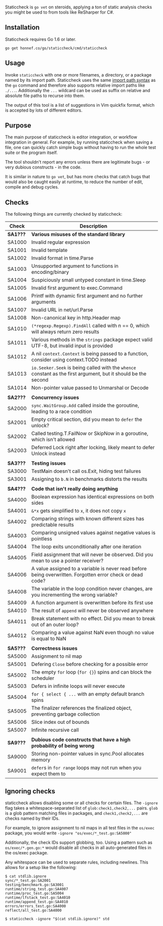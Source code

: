 Staticcheck is `go vet` on steroids, applying a ton of static analysis
checks you might be used to from tools like ReSharper for C#.


## Installation

Staticcheck requires Go 1.6 or later.

    go get honnef.co/go/staticcheck/cmd/staticcheck

## Usage

Invoke `staticcheck` with one or more filenames, a directory, or a package named
by its import path. Staticcheck uses the same
[import path syntax](https://golang.org/cmd/go/#hdr-Import_path_syntax) as
the `go` command and therefore
also supports relative import paths like `./...`. Additionally the `...`
wildcard can be used as suffix on relative and absolute file paths to recurse
into them.

The output of this tool is a list of suggestions in Vim quickfix format,
which is accepted by lots of different editors.

## Purpose

The main purpose of staticcheck is editor integration, or workflow
integration in general. For example, by running staticcheck when
saving a file, one can quickly catch simple bugs without having to run
the whole test suite or the program itself.

The tool shouldn't report any errors unless there are legitimate
bugs - or very dubious constructs - in the code.

It is similar in nature to `go vet`, but has more checks that catch
bugs that would also be caught easily at runtime, to reduce the number
of edit, compile and debug cycles.

## Checks

The following things are currently checked by staticcheck:

| Check      | Description                                                                                                    |
|------------|----------------------------------------------------------------------------------------------------------------|
| **SA1???** | **Various misuses of the standard library**                                                                    |
| SA1000     | Invalid regular expression                                                                                     |
| SA1001     | Invalid template                                                                                               |
| SA1002     | Invalid format in time.Parse                                                                                   |
| SA1003     | Unsupported argument to functions in encoding/binary                                                           |
| SA1004     | Suspiciously small untyped constant in time.Sleep                                                              |
| SA1005     | Invalid first argument to exec.Command                                                                         |
| SA1006     | Printf with dynamic first argument and no further arguments                                                    |
| SA1007     | Invalid URL in net/url.Parse                                                                                   |
| SA1008     | Non-canonical key in http.Header map                                                                           |
| SA1010     | `(*regexp.Regexp).FindAll` called with n == 0, which will always return zero results                           |
| SA1011     | Various methods in the `strings` package expect valid UTF-8, but invalid input is provided                     |
| SA1012     | A nil `context.Context` is being passed to a function, consider using context.TODO instead                     |
| SA1013     | `io.Seeker.Seek` is being called with the `whence` constant as the first argument, but it should be the second |
| SA1014     | Non-pointer value passed to Unmarshal or Decode                                                                |
|            |                                                                                                                |
| **SA2???** | **Concurrency issues**                                                                                         |
| SA2000     | `sync.WaitGroup.Add` called inside the goroutine, leading to a race condition                                  |
| SA2001     | Empty critical section, did you mean to `defer` the unlock?                                                    |
| SA2002     | Called testing.T.FailNow or SkipNow in a goroutine, which isn't allowed                                        |
| SA2003     | Deferred Lock right after locking, likely meant to defer Unlock instead                                        |
|            |                                                                                                                |
| **SA3???** | **Testing issues**                                                                                             |
| SA3000     | TestMain doesn't call os.Exit, hiding test failures                                                            |
| SA3001     | Assigning to `b.N` in benchmarks distorts the results                                                          |
|            |                                                                                                                |
| **SA4???** | **Code that isn't really doing anything**                                                                      |
| SA4000     | Boolean expression has identical expressions on both sides                                                     |
| SA4001     | `&*x` gets simplified to `x`, it does not copy `x`                                                             |
| SA4002     | Comparing strings with known different sizes has predictable results                                           |
| SA4003     | Comparing unsigned values against negative values is pointless                                                 |
| SA4004     | The loop exits unconditionally after one iteration                                                             |
| SA4005     | Field assignment that will never be observed. Did you mean to use a pointer receiver?                          |
| SA4006     | A value assigned to a variable is never read before being overwritten. Forgotten error check or dead code?     |
| SA4008     | The variable in the loop condition never changes, are you incrementing the wrong variable?                     |
| SA4009     | A function argument is overwritten before its first use                                                        |
| SA4010     | The result of `append` will never be observed anywhere                                                         |
| SA4011     | Break statement with no effect. Did you mean to break out of an outer loop?                                    |
| SA4012     | Comparing a value against NaN even though no value is equal to NaN                                             |
|            |                                                                                                                |
| **SA5???** | **Correctness issues**                                                                                         |
| SA5000     | Assignment to nil map                                                                                          |
| SA5001     | Defering `Close` before checking for a possible error                                                          |
| SA5002     | The empty `for` loop (`for {}`) spins and can block the scheduler                                              |
| SA5003     | Defers in infinite loops will never execute                                                                    |
| SA5004     | `for { select { ...` with an empty default branch spins                                                        |
| SA5005     | The finalizer references the finalized object, preventing garbage collection                                   |
| SA5006     | Slice index out of bounds                                                                                      |
| SA5007     | Infinite recursive call                                                                                        |
|            |                                                                                                                |
| **SA9???** | **Dubious code constructs that have a high probability of being wrong**                                        |
| SA9000     | Storing non-pointer values in sync.Pool allocates memory                                                       |
| SA9001     | `defer`s in `for range` loops may not run when you expect them to                                              |

## Ignoring checks

staticcheck allows disabling some or all checks for certain files. The
`-ignore` flag takes a whitespace-separated list of
`glob:check1,check2,...` pairs. `glob` is a glob pattern matching
files in packages, and `check1,check2,...` are checks named by their
IDs.

For example, to ignore assignment to nil maps in all test files in the
`os/exec` package, you would write `-ignore
"os/exec/*_test.go:SA5000"`

Additionally, the check IDs support globbing, too. Using a pattern
such as `os/exec/*.gen.go:*` would disable all checks in all
auto-generated files in the os/exec package.

Any whitespace can be used to separate rules, including newlines. This
allows for a setup like the following:

```
$ cat stdlib.ignore
sync/*_test.go:SA2001
testing/benchmark.go:SA3001
runtime/string_test.go:SA4007
runtime/proc_test.go:SA5004
runtime/lfstack_test.go:SA4010
runtime/append_test.go:SA4010
errors/errors_test.go:SA4000
reflect/all_test.go:SA4000

$ staticcheck -ignore "$(cat stdlib.ignore)" std
```
